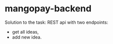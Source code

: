 # mangopay-backend

Solution to the task: REST api with two endpoints:

- get all ideas,
- add new idea.
